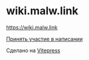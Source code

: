 # wiki.malw.link

https://wiki.malw.link

[Принять участие в написании](https://github.com/ImMALWARE/wiki.malw.link?tab=contributing-ov-file)

Сделано на [Vitepress](https://vitepress.dev/)